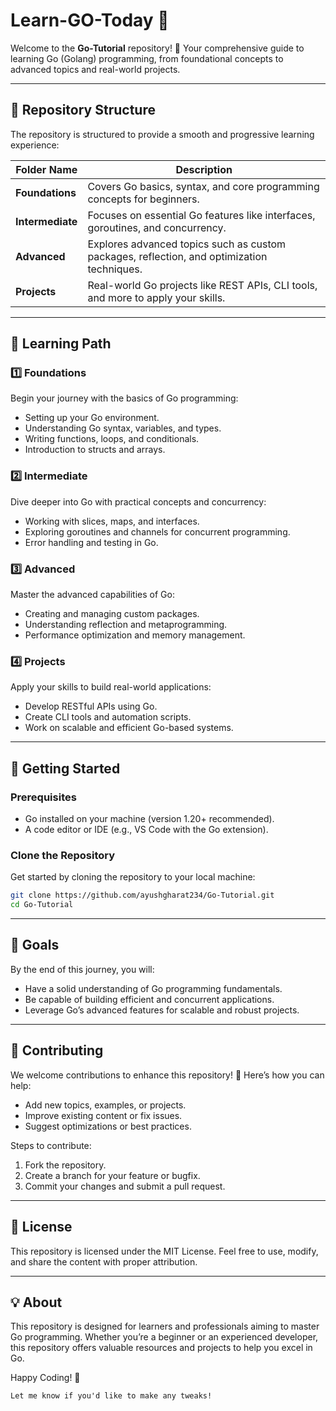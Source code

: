 # Learn-GO-Today 🌟

Welcome to the **Go-Tutorial** repository! 🎉 Your comprehensive guide to learning Go (Golang) programming, from foundational concepts to advanced topics and real-world projects.

---

## 📂 Repository Structure

The repository is structured to provide a smooth and progressive learning experience:

| Folder Name       | Description                                                                                |
|-------------------|--------------------------------------------------------------------------------------------|
| **Foundations**   | Covers Go basics, syntax, and core programming concepts for beginners.                    |
| **Intermediate**  | Focuses on essential Go features like interfaces, goroutines, and concurrency.            |
| **Advanced**      | Explores advanced topics such as custom packages, reflection, and optimization techniques. |
| **Projects**      | Real-world Go projects like REST APIs, CLI tools, and more to apply your skills.           |

---

## 🧠 Learning Path

### 1️⃣ **Foundations**  
Begin your journey with the basics of Go programming:  
- Setting up your Go environment.  
- Understanding Go syntax, variables, and types.  
- Writing functions, loops, and conditionals.  
- Introduction to structs and arrays.  

### 2️⃣ **Intermediate**  
Dive deeper into Go with practical concepts and concurrency:  
- Working with slices, maps, and interfaces.  
- Exploring goroutines and channels for concurrent programming.  
- Error handling and testing in Go.  

### 3️⃣ **Advanced**  
Master the advanced capabilities of Go:  
- Creating and managing custom packages.  
- Understanding reflection and metaprogramming.  
- Performance optimization and memory management.  

### 4️⃣ **Projects**  
Apply your skills to build real-world applications:  
- Develop RESTful APIs using Go.  
- Create CLI tools and automation scripts.  
- Work on scalable and efficient Go-based systems.  

---

## 🚀 Getting Started

### Prerequisites
- Go installed on your machine (version 1.20+ recommended).  
- A code editor or IDE (e.g., VS Code with the Go extension).  

### Clone the Repository
Get started by cloning the repository to your local machine:
```bash
git clone https://github.com/ayushgharat234/Go-Tutorial.git
cd Go-Tutorial
```

---

## 🎯 Goals
By the end of this journey, you will:

* Have a solid understanding of Go programming fundamentals.
* Be capable of building efficient and concurrent applications.
* Leverage Go’s advanced features for scalable and robust projects.

---

## 🤝 Contributing
We welcome contributions to enhance this repository! 🚀
Here’s how you can help:

* Add new topics, examples, or projects.
* Improve existing content or fix issues.
* Suggest optimizations or best practices.

Steps to contribute:
1. Fork the repository.
2. Create a branch for your feature or bugfix.
3. Commit your changes and submit a pull request.

---

## 📜 License
This repository is licensed under the MIT License. Feel free to use, modify, and share the content with proper attribution.

---

## 💡 About
This repository is designed for learners and professionals aiming to master Go programming. Whether you’re a beginner or an experienced developer, this repository offers valuable resources and projects to help you excel in Go.

Happy Coding! 🚀
```vbnet
Let me know if you'd like to make any tweaks!
```
